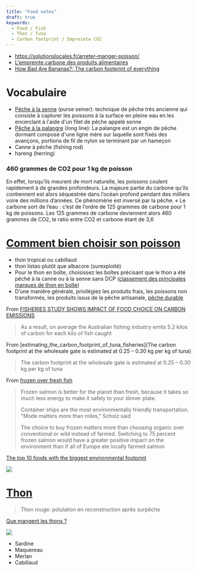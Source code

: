 ```yaml
---
title: "Food notes"
draft: true
keywords:
  - Food / Fish
  - Thon / Tuna
  - Carbon footprint / Empreinte CO2
---
```



- https://solutionslocales.fr/arreter-manger-poisson/
- [L'empreinte carbone des produits alimentaires](https://blog.lafourche.fr/empreinte-carbone-des-aliments)
- [How Bad Are Bananas?: The carbon footprint of everything](https://books.google.fr/books?id=zs13m5JquBwC&pg=PA100&lpg=PA100&dq=frozen+vs+canned+fish+carbon+footprint&source=bl&ots=ESsZhStyv0&sig=ACfU3U2jsbwSPT3D2TqGXnnpwsU0-tl64w&hl=fr&sa=X&ved=2ahUKEwjsmLr_nb7yAhXozoUKHSNvCi8Q6AF6BAgjEAM#v=onepage&q=frozen%20vs%20canned%20fish%20carbon%20footprint&f=false)



# Vocabulaire

- [Péche à la senne](https://fr.wikipedia.org/wiki/P%C3%AAche_%C3%A0_la_senne) (purse seiner): technique de pêche très ancienne qui consiste à capturer les poissons à la surface en pleine eau en les encerclant à l'aide d'un filet de pêche appelé senne
- [Pêche à la palangre](https://fr.wikipedia.org/wiki/Palangre) (long line): La palangre est un engin de pêche dormant composé d'une ligne mère sur laquelle sont fixés des avançons, portions de fil de nylon se terminant par un hameçon
- Canne à pêche (fishing rod)
- hareng (herring)



### 460 grammes de CO2 pour 1 kg de poisson

En effet, lorsqu’ils meurent de mort naturelle, les poissons coulent rapidement à de grandes profondeurs. La majeure partie du carbone qu’ils contiennent est alors séquestrée dans l’océan profond pendant des milliers voire des millions d’années. Ce phénomène est inversé par la pêche. « Le carbone sort de l’eau : c’est de l’ordre de 125 grammes de carbone pour 1 kg de poissons. Les 125 grammes de carbone deviennent alors 460 grammes de CO2, le ratio entre CO2 et carbone étant de 3,6



# [Comment bien choisir son poisson](https://www.greenpeace.fr/poissons-consommer-nuire-a-planete/)

- thon tropical ou cabillaud
- thon listao plutôt que albacore (surexploité)
- Pour le thon en boîte, choisissez les boîtes précisant que le thon a été pêché à la canne ou à la senne sans DCP ([classement des principales marques de thon en boîte](https://www.greenpeace.fr/classement-2017-marques-de-thon-boite/))
- D’une manière générale, privilégiez les produits frais, les poissons non transformés, les produits issus de la pêche artisanale, [pêche durable ](https://www.greenpeace.fr/peche-durable-continuer-a-pecher-mettre-danger-oceans/)



From [FISHERIES STUDY SHOWS IMPACT OF FOOD CHOICE ON CARBON EMISSIONS](https://www.imas.utas.edu.au/news/news-items/beef,-lamb,-lobster-or-fish-fisheries-study-shows-impact-of-food-choice-on-carbon-emissions)

> As a result, on average the Australian fishing industry emits 5.2 kilos of carbon for each kilo of fish caught

From [estimating_the_carbon_footprint_of_tuna_fisheries](The carbon footprint at the wholesale gate is estimated at 0.25 – 0.30 kg per kg of tuna)

> The carbon footprint at the
> wholesale gate is estimated at 0.25 – 0.30 kg per kg of tuna

From [frozen over fresh fish](https://www.oregonlive.com/environment/2009/11/frozen_salmon_over_fresh_why_i.html)

> Frozen salmon is better for the planet than fresh, because it takes so much less energy to make it safely to your dinner plate.
>
> Container ships are the most environmentally friendly transportation. "Mode matters more than miles," Scholz said
>
> The choice to buy frozen matters more than choosing organic over conventional or wild instead of farmed. Switching to 75 percent frozen salmon would have a greater positive impact on the environment than if all of Europe ate locally farmed salmon



[The top 10 foods with the biggest environmental footprint](https://www.businessinsider.com/the-top-10-foods-with-the-biggest-environmental-footprint-2015-9?IR=T)

![](https://i.insider.com/56000d139dd7cc24008bbbc7?width=1300&format=jpeg&auto=webp)



# [Thon](https://en.wikipedia.org/wiki/Tuna)

> Thon rouge: polulation en reconstruction après surpêche

[Que mangent les thons ?](https://spccfpstore1.blob.core.windows.net/digitallibrary-docs/files/0e/0e0fc82a7ee1b730a5b6421a36eaf938.pdf?sv=2015-12-11&sr=b&sig=6zWJCH%2F0c8lr%2FLzce4Kb%2B4Mfak2vIZL6CEy0omwrHaM%3D&se=2022-02-15T23%3A36%3A35Z&sp=r&rscc=public%2C%20max-age%3D864000%2C%20max-stale%3D86400&rsct=application%2Fpdf&rscd=inline%3B%20filename%3D%22FishNews112VF_20_Allain.pdf%22)



![](https://solutionslocales.fr/wp-content/uploads/2021/04/Screenshot_2021-04-09-Bilan-2019.png)

- Sardine
- Maquereau
- Merlan
- Cabillaud

